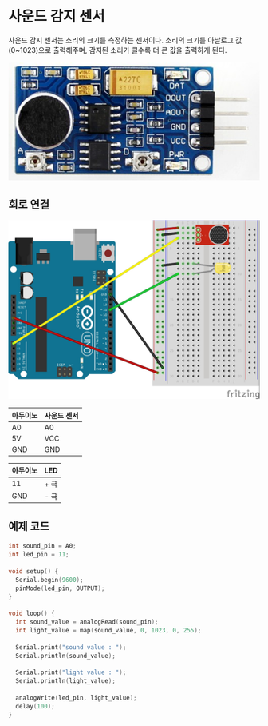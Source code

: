 # 사운드 감지 센서

사운드 감지 센서는 소리의 크기를 측정하는 센서이다. 소리의 크기를 아날로그 값(0~1023)으로 출력해주며, 감지된 소리가 클수록 더 큰 값을 출력하게 된다.

![](./img/img023.png) 



## 회로 연결

![](./img/img024.jpg)

| 아두이노 | 사운드 센서 |
| -------- | ----------- |
| A0       | A0          |
| 5V       | VCC         |
| GND      | GND         |

| 아두이노 | LED  |
| -------- | ---- |
| 11       | + 극 |
| GND      | - 극 |



## 예제 코드



```c
int sound_pin = A0;
int led_pin = 11;

void setup() {
  Serial.begin(9600);
  pinMode(led_pin, OUTPUT);
}

void loop() {
  int sound_value = analogRead(sound_pin);
  int light_value = map(sound_value, 0, 1023, 0, 255);

  Serial.print("sound value : ");
  Serial.println(sound_value);

  Serial.print("light value : ");
  Serial.println(light_value);

  analogWrite(led_pin, light_value);
  delay(100);
}
```

